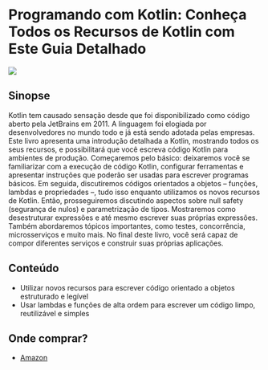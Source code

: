 # Programando com Kotlin: Conheça Todos os Recursos de Kotlin com Este Guia Detalhado

![](https://images-na.ssl-images-amazon.com/images/I/41DU3VRj7fL._SX357_BO1,204,203,200_.jpg)

## Sinopse

Kotlin tem causado sensação desde que foi disponibilizado como código aberto pela JetBrains em 2011. 
A linguagem foi elogiada por desenvolvedores no mundo todo e já está sendo adotada pelas empresas. 
Este livro apresenta uma introdução detalhada a Kotlin, mostrando todos os seus recursos, e possibilitará que você escreva código Kotlin para ambientes de produção. 
Começaremos pelo básico: deixaremos você se familiarizar com a execução de código Kotlin, configurar ferramentas e apresentar instruções que poderão ser usadas para escrever programas básicos. 
Em seguida, discutiremos códigos orientados a objetos – funções, lambdas e propriedades –, tudo isso enquanto utilizamos os novos recursos de Kotlin. 
Então, prosseguiremos discutindo aspectos sobre null safety (segurança de nulos) e parametrização de tipos. 
Mostraremos como desestruturar expressões e até mesmo escrever suas próprias expressões. 
Também abordaremos tópicos importantes, como testes, concorrência, microsserviços e muito mais. 
No final deste livro, você será capaz de compor diferentes serviços e construir suas próprias aplicações. 

## Conteúdo

* Utilizar novos recursos para escrever código orientado a objetos estruturado e legível
* Usar lambdas e funções de alta ordem para escrever um código limpo, reutilizável e simples

## Onde comprar?

* [Amazon](https://www.amazon.com.br/gp/product/8575226053/ref=pe_1249790_578639890_em_1p_1_lm)
